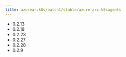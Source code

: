 ```yaml
---
title: azurearck8s/batch1/stable/azure-arc-k8sagents
---
```

- 0.2.13
- 0.2.18
- 0.2.23
- 0.2.27
- 0.2.28
- 0.2.9

